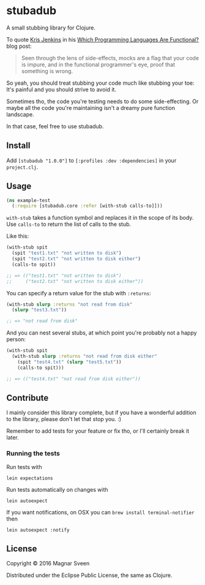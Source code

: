 # stubadub

A small stubbing library for Clojure.

To quote [Kris Jenkins](https://twitter.com/krisajenkins) in his [Which Programming Languages Are Functional?](http://blog.jenkster.com/2015/12/which-programming-languages-are-functional.html) blog post:

> Seen through the lens of side-effects, mocks are a flag that your code is
> impure, and in the functional programmer's eye, proof that something is wrong.

So yeah, you should treat stubbing your code much like stubbing your toe: It's
painful and you should strive to avoid it.

Sometimes tho, the code you're testing needs to do some side-effecting. Or maybe
all the code you're maintaining isn't a dreamy pure function landscape.

In that case, feel free to use stubadub.

## Install

Add `[stubadub "1.0.0"]` to `[:profiles :dev :dependencies]` in your `project.clj`.

## Usage

```clj
(ns example-test
  (:require [stubadub.core :refer [with-stub calls-to]]))
```

`with-stub` takes a function symbol and replaces it in the scope of its body.
Use `calls-to` to return the list of calls to the stub.

Like this:

```clj
(with-stub spit
  (spit "test1.txt" "not written to disk")
  (spit "test2.txt" "not written to disk either")
  (calls-to spit))

;; => (("test1.txt" "not written to disk")
;;     ("test2.txt" "not written to disk either"))
```

You can specify a return value for the stub with `:returns`:

```clj
(with-stub slurp :returns "not read from disk"
  (slurp "test3.txt"))

;; => "not read from disk"
```

And you can nest several stubs, at which point you're probably not a happy
person:

```clj
(with-stub spit
  (with-stub slurp :returns "not read from disk either"
    (spit "test4.txt" (slurp "test5.txt"))
    (calls-to spit)))

;; => (("test4.txt" "not read from disk either"))
```

## Contribute

I mainly consider this library complete, but if you have a wonderful addition to
the library, please don't let that stop you. :)

Remember to add tests for your feature or fix tho, or I'll
certainly break it later.

### Running the tests

Run tests with

    lein expectations

Run tests automatically on changes with

    lein autoexpect

If you want notifications, on OSX you can `brew install terminal-notifier` then

    lein autoexpect :notify

## License

Copyright © 2016 Magnar Sveen

Distributed under the Eclipse Public License, the same as Clojure.
